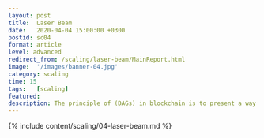 ```yaml
---
layout: post
title:  Laser Beam
date:   2020-04-04 15:00:00 +0300
postid: sc04
format: article
level: advanced
redirect_from: /scaling/laser-beam/MainReport.html
image:  '/images/banner-04.jpg'
category: scaling
time: 15
tags:   [scaling]
featured:
description: The principle of (DAGs) in blockchain is to present a way to include traditional off-chain blocks into the ledger, which is governed by mathematical rules.
---
```


{% include content/scaling/04-laser-beam.md %}
